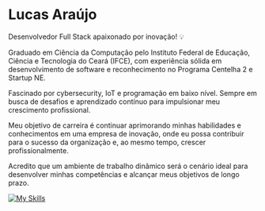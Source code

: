 # Lucas Araújo 

Desenvolvedor Full Stack apaixonado por inovação! 💡

Graduado em Ciência da Computação pelo Instituto Federal de Educação, Ciência e Tecnologia do Ceará (IFCE), com experiência sólida em desenvolvimento de software e reconhecimento no Programa Centelha 2 e Startup NE.

Fascinado por cybersecurity, IoT e programação em baixo nível. Sempre em busca de desafios e aprendizado contínuo para impulsionar meu crescimento profissional.

Meu objetivo de carreira é continuar aprimorando minhas habilidades e conhecimentos em uma empresa de inovação, onde eu possa contribuir para o sucesso da organização e, ao mesmo tempo, crescer profissionalmente.

Acredito que um ambiente de trabalho dinâmico será o cenário ideal para desenvolver minhas competências e alcançar meus objetivos de longo prazo.

[![My Skills](https://skillicons.dev/icons?i=cpp,py,php,java,js,html,css,django,flask,flutter,bootstrap,arduino,docker,aws,mysql,firebase,postgres,bash,powershell,postman,git,github,stackoverflow,vscode,windows,linux&perline=13)](https://skillicons.dev)
